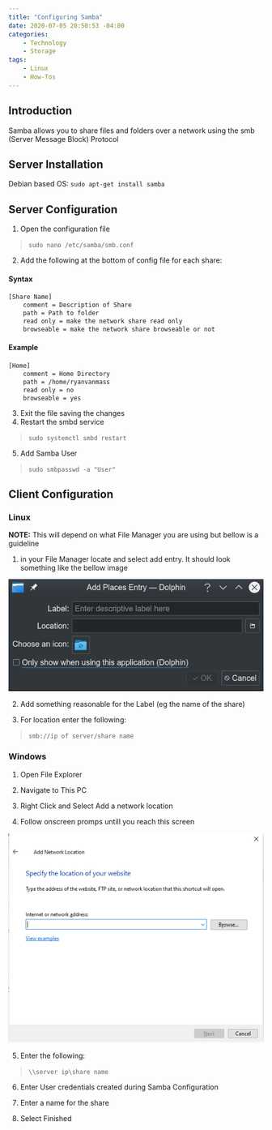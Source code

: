 ```yaml
---
title: "Configuring Samba"
date: 2020-07-05 20:50:53 -04:00
categories:
    - Technology
    - Storage
tags:
    - Linux
    - How-Tos
---
```


## Introduction
Samba allows you to share files and folders over a network using the smb (Server Message Block) Protocol

## Server Installation
Debian based OS: `sudo apt-get install samba`

## Server Configuration
1. Open the configuration file
>  `sudo nano /etc/samba/smb.conf`
2. Add the following at the bottom of config file for each share:

#### Syntax

```
[Share Name]
    comment = Description of Share
    path = Path to folder
    read only = make the network share read only
    browseable = make the network share browseable or not
```


#### Example

``` 
[Home]
    comment = Home Directory
    path = /home/ryanvanmass
    read only = no
    browseable = yes
```

3. Exit the file saving the changes
4. Restart the smbd service
> `sudo systemctl smbd restart`
5. Add Samba User
>`sudo smbpasswd -a "User"`

## Client Configuration
### Linux
__NOTE:__ This will depend on what File Manager you are using but bellow is a guideline
1. in your File Manager locate and select add entry. It should look something like the bellow image

![image](/assets/2020/configuringSMB/SMBConnectLinux.png)

2. Add something reasonable for the Label (eg the name of the share)

3. For location enter the following:
> `smb://ip of server/share name` 

### Windows
1. Open File Explorer

2. Navigate to This PC

3. Right Click and Select Add a network location

4. Follow onscreen promps untill you reach this screen

![Windows](/assets/2020/configuringSMB/SMBConnectWindows.png)

5. Enter the following:
> `\\server ip\share name`

6. Enter User credentials created during Samba Configuration

7. Enter a name for the share

8. Select Finished